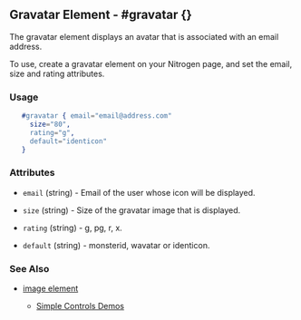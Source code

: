 

## Gravatar Element - #gravatar {}

  The gravatar element displays an avatar that is associated with an
  email address.

  To use, create a gravatar element on your Nitrogen page, and set the
  email, size and rating attributes.

### Usage

```erlang
   #gravatar { email="email@address.com"
     size="80", 
     rating="g", 
     default="identicon" 
   }

```

### Attributes

   * `email` (string) - Email of the user whose icon will be displayed.

   * `size` (string) - Size of the gravatar image that is displayed.

   * `rating` (string) - g, pg, r, x.

   * `default` (string) - monsterid, wavatar or identicon.

### See Also

 *  [image element](./image.html)

	*  [Simple Controls Demos](http://nitrogenproject.com/demos/simplecontrols)
